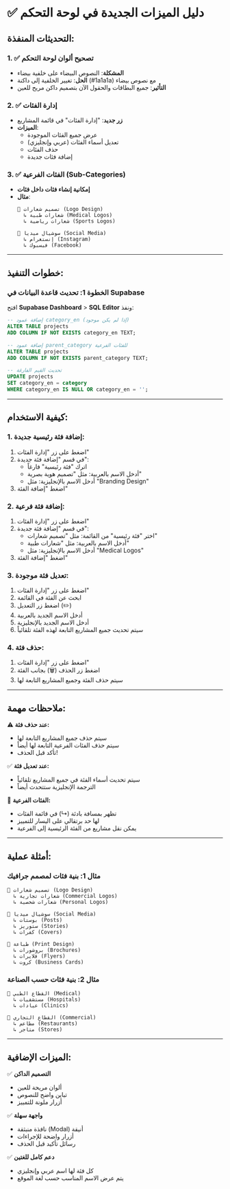 # ✅ دليل الميزات الجديدة في لوحة التحكم

## التحديثات المنفذة:

### 1. ✅ تصحيح ألوان لوحة التحكم
- **المشكلة**: النصوص البيضاء على خلفية بيضاء
- **الحل**: تغيير الخلفية إلى داكنة (#1a1a1a) مع نصوص بيضاء
- **التأثير**: جميع البطاقات والحقول الآن بتصميم داكن مريح للعين

### 2. ✅ إدارة الفئات
- **زر جديد**: "إدارة الفئات" في قائمة المشاريع
- **الميزات**:
  - عرض جميع الفئات الموجودة
  - تعديل أسماء الفئات (عربي وإنجليزي)
  - حذف الفئات
  - إضافة فئات جديدة

### 3. ✅ الفئات الفرعية (Sub-Categories)
- **إمكانية إنشاء فئات داخل فئات**
- **مثال**:
  ```
  📁 تصميم شعارات (Logo Design)
    ↳ شعارات طبية (Medical Logos)
    ↳ شعارات رياضية (Sports Logos)
  
  📁 سوشيال ميديا (Social Media)
    ↳ إنستغرام (Instagram)
    ↳ فيسبوك (Facebook)
  ```

---

## خطوات التنفيذ:

### الخطوة 1: تحديث قاعدة البيانات في Supabase

افتح **Supabase Dashboard** > **SQL Editor** ونفذ:

```sql
-- إضافة عمود category_en (إذا لم يكن موجود)
ALTER TABLE projects 
ADD COLUMN IF NOT EXISTS category_en TEXT;

-- إضافة عمود parent_category للفئات الفرعية
ALTER TABLE projects 
ADD COLUMN IF NOT EXISTS parent_category TEXT;

-- تحديث القيم الفارغة
UPDATE projects 
SET category_en = category 
WHERE category_en IS NULL OR category_en = '';
```

---

## كيفية الاستخدام:

### 1. إضافة فئة رئيسية جديدة:
1. اضغط على زر "إدارة الفئات"
2. في قسم "إضافة فئة جديدة":
   - اترك "فئة رئيسية" فارغاً
   - أدخل الاسم بالعربية: مثل "تصميم هوية بصرية"
   - أدخل الاسم بالإنجليزية: مثل "Branding Design"
3. اضغط "إضافة الفئة"

### 2. إضافة فئة فرعية:
1. اضغط على زر "إدارة الفئات"
2. في قسم "إضافة فئة جديدة":
   - اختر "فئة رئيسية" من القائمة: مثل "تصميم شعارات"
   - أدخل الاسم بالعربية: مثل "شعارات طبية"
   - أدخل الاسم بالإنجليزية: مثل "Medical Logos"
3. اضغط "إضافة الفئة"

### 3. تعديل فئة موجودة:
1. اضغط على زر "إدارة الفئات"
2. ابحث عن الفئة في القائمة
3. اضغط زر التعديل (✏️)
4. أدخل الاسم الجديد بالعربية
5. أدخل الاسم الجديد بالإنجليزية
6. سيتم تحديث جميع المشاريع التابعة لهذه الفئة تلقائياً

### 4. حذف فئة:
1. اضغط على زر "إدارة الفئات"
2. اضغط زر الحذف (🗑️) بجانب الفئة
3. سيتم حذف الفئة وجميع المشاريع التابعة لها

---

## ملاحظات مهمة:

⚠️ **عند حذف فئة:**
- سيتم حذف جميع المشاريع التابعة لها
- سيتم حذف الفئات الفرعية التابعة لها أيضاً
- تأكد قبل الحذف!

✅ **عند تعديل فئة:**
- سيتم تحديث أسماء الفئة في جميع المشاريع تلقائياً
- الترجمة الإنجليزية ستتحدث أيضاً

📌 **الفئات الفرعية:**
- تظهر بمسافة بادئة (↳) في قائمة الفئات
- لها حد برتقالي على اليسار للتمييز
- يمكن نقل مشاريع من الفئة الرئيسية إلى الفرعية

---

## أمثلة عملية:

### مثال 1: بنية فئات لمصمم جرافيك
```
📁 تصميم شعارات (Logo Design)
  ↳ شعارات تجارية (Commercial Logos)
  ↳ شعارات شخصية (Personal Logos)

📁 سوشيال ميديا (Social Media)
  ↳ بوستات (Posts)
  ↳ ستوريز (Stories)
  ↳ كفرات (Covers)

📁 طباعة (Print Design)
  ↳ بروشورات (Brochures)
  ↳ فلايرات (Flyers)
  ↳ كروت (Business Cards)
```

### مثال 2: بنية فئات حسب الصناعة
```
📁 القطاع الطبي (Medical)
  ↳ مستشفيات (Hospitals)
  ↳ عيادات (Clinics)

📁 القطاع التجاري (Commercial)
  ↳ مطاعم (Restaurants)
  ↳ متاجر (Stores)
```

---

## الميزات الإضافية:

✅ **التصميم الداكن**
- ألوان مريحة للعين
- تباين واضح للنصوص
- أزرار ملونة للتمييز

✅ **واجهة سهلة**
- نافذة منبثقة (Modal) أنيقة
- أزرار واضحة للإجراءات
- رسائل تأكيد قبل الحذف

✅ **دعم كامل للغتين**
- كل فئة لها اسم عربي وإنجليزي
- يتم عرض الاسم المناسب حسب لغة الموقع
